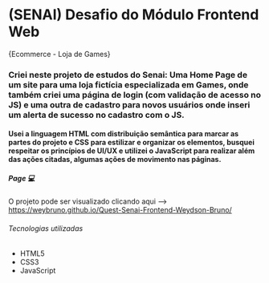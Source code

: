 # (SENAI) Desafio do Módulo Frontend Web 

{Ecommerce - Loja de Games}

### Criei neste projeto de estudos do Senai: Uma Home Page de um site para uma loja fictícia especializada em Games, onde também criei uma página de login (com validação de acesso no JS) e uma outra de cadastro para novos usuários onde inseri um alerta de sucesso no cadastro com o JS. 

#### Usei a linguagem HTML com distribuição semântica para marcar as partes do projeto e CSS para estilizar e organizar os elementos, busquei respeitar os princípios de UI/UX e utilizei o JavaScript para realizar além das ações citadas, algumas ações de movimento nas páginas.

##### Page 💻
O projeto pode ser visualizado clicando aqui --> https://weybruno.github.io/Quest-Senai-Frontend-Weydson-Bruno/

###### Tecnologias utilizadas
- HTML5
- CSS3
- JavaScript
